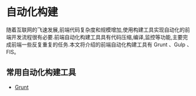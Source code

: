 # 自动化构建

随着互联网的飞速发展,前端代码复杂度和规模增加,使用构建工具实现自动化的前端开发流程很有必要.前端自动化构建工具具有代码压缩,编译,监控等功能,主要完成前端一些反复重复的任务.本文将介绍的前端自动化构建工具有 Grunt 、Gulp 、FIS。

## 常用自动化构建工具

- [Grunt](grunt)
